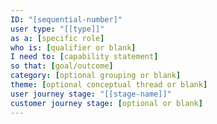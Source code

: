 ```yaml
---
ID: "[sequential-number]"
user type: "[[type]]"
as a: [specific role]
who is: [qualifier or blank]
I need to: [capability statement]
so that: [goal/outcome]
category: [optional grouping or blank]
theme: [optional conceptual thread or blank]
user journey stage: "[[stage-name]]"
customer journey stage: [optional or blank]
---
```

